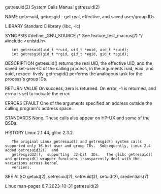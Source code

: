 getresuid(2)							      System Calls Manual							  getresuid(2)

NAME
       getresuid, getresgid - get real, effective, and saved user/group IDs

LIBRARY
       Standard C library (libc, -lc)

SYNOPSIS
       #define _GNU_SOURCE	   /* See feature_test_macros(7) */
       #include <unistd.h>

       int getresuid(uid_t *ruid, uid_t *euid, uid_t *suid);
       int getresgid(gid_t *rgid, gid_t *egid, gid_t *sgid);

DESCRIPTION
       getresuid()  returns  the real UID, the effective UID, and the saved set-user-ID of the calling process, in the arguments ruid, euid, and suid, respec‐
       tively.	getresgid() performs the analogous task for the process's group IDs.

RETURN VALUE
       On success, zero is returned.  On error, -1 is returned, and errno is set to indicate the error.

ERRORS
       EFAULT One of the arguments specified an address outside the calling program's address space.

STANDARDS
       None.  These calls also appear on HP-UX and some of the BSDs.

HISTORY
       Linux 2.1.44, glibc 2.3.2.

       The original Linux getresuid() and getresgid() system calls supported only 16-bit user and group IDs.  Subsequently, Linux 2.4 added getresuid32()  and
       getresgid32(),  supporting  32-bit  IDs.	  The glibc getresuid() and getresgid() wrapper functions transparently deal with the variations across kernel
       versions.

SEE ALSO
       getuid(2), setresuid(2), setreuid(2), setuid(2), credentials(7)

Linux man-pages 6.7							  2023-10-31								  getresuid(2)
